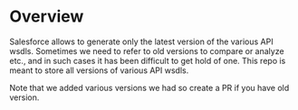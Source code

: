# Overview

Salesforce allows to generate only the latest version of the various API wsdls. Sometimes we need to refer to old versions
to compare or analyze etc., and in such cases it has been difficult to get hold of one. This repo is meant to store all versions
of various API wsdls.

Note that we added various versions we had so create a PR if you have old version.
